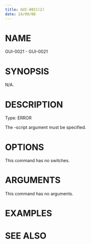 ```yaml
---
title: GUI-0021(2)
date: 24/09/08
---
```


# NAME

GUI-0021 - GUI-0021

# SYNOPSIS

N/A.

# DESCRIPTION

Type: ERROR

The -script argument must be specified.

# OPTIONS

This command has no switches.

# ARGUMENTS

This command has no arguments.

# EXAMPLES

# SEE ALSO
